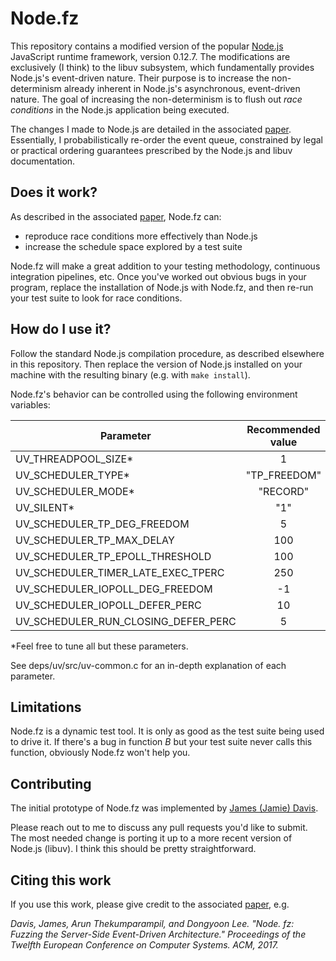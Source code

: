 
Node.fz
=====

This repository contains a modified version of the popular [Node.js](https://github.com/nodejs/node) JavaScript runtime framework, version 0.12.7.
The modifications are exclusively (I think) to the libuv subsystem, which fundamentally provides Node.js's event-driven nature.
Their purpose is to increase the non-determinism already inherent in Node.js's asynchronous, event-driven nature.
The goal of increasing the non-determinism is to flush out *race conditions* in the Node.js application being executed.

The changes I made to Node.js are detailed in the associated [paper](http://dl.acm.org/citation.cfm?id=3064188).
Essentially, I probabilistically re-order the event queue, constrained by legal or practical ordering guarantees prescribed by the Node.js and libuv documentation.

## Does it work?

As described in the associated [paper](http://dl.acm.org/citation.cfm?id=3064188), Node.fz can:
- reproduce race conditions more effectively than Node.js
- increase the schedule space explored by a test suite

Node.fz will make a great addition to your testing methodology, continuous integration pipelines, etc.
Once you've worked out obvious bugs in your program, replace the installation of Node.js with Node.fz, and then re-run your test suite to look for race conditions.

## How do I use it?

Follow the standard Node.js compilation procedure, as described elsewhere in this repository.
Then replace the version of Node.js installed on your machine with the resulting binary (e.g. with `make install`).

Node.fz's behavior can be controlled using the following environment variables:

| Parameter                            | Recommended value        |
| -----------------------------------  | :----------------------: |
| UV_THREADPOOL_SIZE\*                 |  1                       |
| UV_SCHEDULER_TYPE\*                  |  "TP_FREEDOM"            |
| UV_SCHEDULER_MODE\*                  |  "RECORD"                |
| UV_SILENT\*                          |  "1"                     |
| UV_SCHEDULER_TP_DEG_FREEDOM          |  5                       |
| UV_SCHEDULER_TP_MAX_DELAY            |  100                     |
| UV_SCHEDULER_TP_EPOLL_THRESHOLD      |  100                     |
| UV_SCHEDULER_TIMER_LATE_EXEC_TPERC   |  250                     |
| UV_SCHEDULER_IOPOLL_DEG_FREEDOM      |  -1                      |
| UV_SCHEDULER_IOPOLL_DEFER_PERC       |  10                      |
| UV_SCHEDULER_RUN_CLOSING_DEFER_PERC  |  5                       |

\*Feel free to tune all but these parameters.

See deps/uv/src/uv-common.c for an in-depth explanation of each parameter.

## Limitations

Node.fz is a dynamic test tool. It is only as good as the test suite being used to drive it.
If there's a bug in function *B* but your test suite never calls this function, obviously Node.fz won't help you.

## Contributing

The initial prototype of Node.fz was implemented by [James (Jamie) Davis](https://github.com/davisjam).

Please reach out to me to discuss any pull requests you'd like to submit.
The most needed change is porting it up to a more recent version of Node.js (libuv).
I think this should be pretty straightforward.

## Citing this work

If you use this work, please give credit to the associated [paper](http://dl.acm.org/citation.cfm?id=3064188), e.g.

*Davis, James, Arun Thekumparampil, and Dongyoon Lee. "Node. fz: Fuzzing the Server-Side Event-Driven Architecture." Proceedings of the Twelfth European Conference on Computer Systems. ACM, 2017.*
